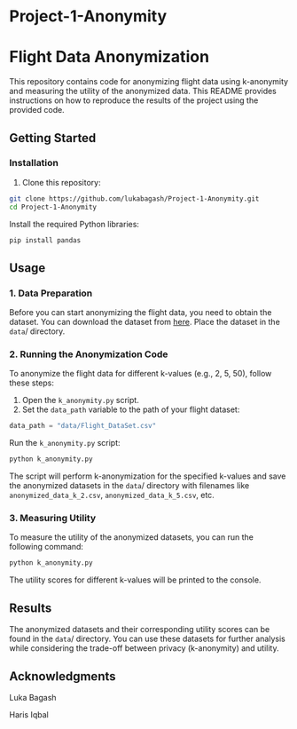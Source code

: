 # Project-1-Anonymity



# Flight Data Anonymization

This repository contains code for anonymizing flight data using k-anonymity and measuring the utility of the anonymized data. This README provides instructions on how to reproduce the results of the project using the provided code.

## Getting Started

### Installation

1. Clone this repository:

```bash
git clone https://github.com/lukabagash/Project-1-Anonymity.git
cd Project-1-Anonymity
```

Install the required Python libraries:

```bash 
pip install pandas
```

## Usage

### 1. Data Preparation

Before you can start anonymizing the flight data, you need to obtain the dataset. You can download the dataset from [here](https://github.com/lukabagash/Project-1-Anonymity/blob/main/data/Flight_DataSet.csv). Place the dataset in the `data`/ directory. 

### 2. Running the Anonymization Code

To anonymize the flight data for different k-values (e.g., 2, 5, 50), follow these steps:

1. Open the `k_anonymity.py` script.
2. Set the `data_path` variable to the path of your flight dataset:

```python
data_path = "data/Flight_DataSet.csv"
```

Run the `k_anonymity.py` script:
```bash
python k_anonymity.py
```

The script will perform k-anonymization for the specified k-values and save the anonymized datasets in the `data`/ directory with filenames like `anonymized_data_k_2.csv`, `anonymized_data_k_5.csv`, etc.

### 3. Measuring Utility

To measure the utility of the anonymized datasets, you can run the following command:
```bash
python k_anonymity.py
```

The utility scores for different k-values will be printed to the console.

## Results

The anonymized datasets and their corresponding utility scores can be found in the `data`/ directory. You can use these datasets for further analysis while considering the trade-off between privacy (k-anonymity) and utility.

## Acknowledgments
Luka Bagash

Haris Iqbal




